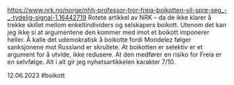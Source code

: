 https://www.nrk.no/norge/nhh-professor-tror-freia-boikotten-vil-spre-seg_-_-tydelig-signal-1.16442719
Rotete artikkel av NRK – da de ikke klarer å trekke skillet mellom enkeltindividers og selskapers boikott. Utenom det kan jeg ikke si at argumentene den kommer med imot et boikott imponerer heller. Å kalle det udemokratisk å boikotte fordi Mondelez følger sanksjonene mot Russland er skrullete. At boikotten er selektiv er et argument for å utvide, ikke redusere. At den medfører en risiko for Freia er en selvfølge. Alt i alt gir jeg nyhetsartikkelen karakter 7/10.

12.06.2023
#boikott